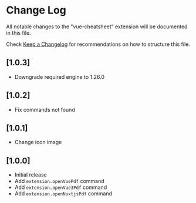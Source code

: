 # Change Log

All notable changes to the "vue-cheatsheet" extension will be documented in this file.

Check [Keep a Changelog](http://keepachangelog.com/) for recommendations on how to structure this file.

## [1.0.3]
- Downgrade required engine to 1.26.0

## [1.0.2]
- Fix commands not found

## [1.0.1]
- Change icon image

## [1.0.0]
- Initial release
- Add `extension.openVuePdf` command
- Add `extension.openVue3Pdf` command
- Add `extension.openNuxtjsPdf` command
